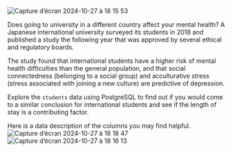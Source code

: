 
![Capture d’écran 2024-10-27 à 18 15 53](https://github.com/user-attachments/assets/a21a8a9c-45cf-48c3-8164-d91eb3022ee1)

Does going to university in a different country affect your mental health? A Japanese international university surveyed its students in 2018 and published a study the following year that was approved by several ethical and regulatory boards.

The study found that international students have a higher risk of mental health difficulties than the general population, and that social connectedness (belonging to a social group) and acculturative stress (stress associated with joining a new culture) are predictive of depression.

Explore the `students` data using PostgreSQL to find out if you would come to a similar conclusion for international students and see if the length of stay is a contributing factor.

Here is a data description of the columns you may find helpful.
![Capture d’écran 2024-10-27 à 18 18 47](https://github.com/user-attachments/assets/7cfb989a-883c-4271-8d77-d93a6a42bc48)
![Capture d’écran 2024-10-27 à 18 16 13](https://github.com/user-attachments/assets/301045f0-0033-41f9-9871-9c2460695e9d)
